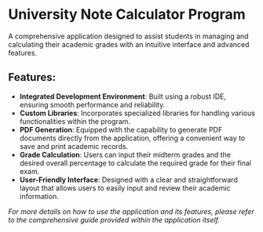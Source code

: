 # University Note Calculator Program

A comprehensive application designed to assist students in managing and calculating their academic grades with an intuitive interface and advanced features.

## Features:

- **Integrated Development Environment**: Built using a robust IDE, ensuring smooth performance and reliability.
- **Custom Libraries**: Incorporates specialized libraries for handling various functionalities within the program.
- **PDF Generation**: Equipped with the capability to generate PDF documents directly from the application, offering a convenient way to save and print academic records.
- **Grade Calculation**: Users can input their midterm grades and the desired overall percentage to calculate the required grade for their final exam.
- **User-Friendly Interface**: Designed with a clear and straightforward layout that allows users to easily input and review their academic information.

_For more details on how to use the application and its features, please refer to the comprehensive guide provided within the application itself._
